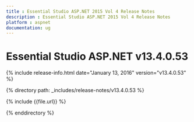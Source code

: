 ```yaml
---
title : Essential Studio ASP.NET 2015 Vol 4 Release Notes
description : Essential Studio ASP.NET 2015 Vol 4 Release Notes
platform : aspnet
documentation: ug
---
```


# Essential Studio ASP.NET v13.4.0.53

{% include release-info.html date="January 13, 2016" version="v13.4.0.53" %} 

{% directory path: _includes/release-notes/v13.4.0.53 %}

{% include {{file.url}} %}

{% enddirectory %}